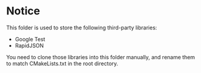 # Notice

This folder is used to store the following third-party libraries:
- Google Test
- RapidJSON

You need to clone those libraries into this folder manually, and rename them to match CMakeLists.txt in the root directory.
